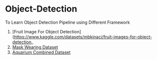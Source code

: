 # Object-Detection

To Learn Object Detection Pipeline using Different Framework

1. [Fruit Image For Object Detection](https://www.kaggle.com/datasets/mbkinaci/fruit-images-for-object-detection_
2. [Mask Wearing Dataset](https://public.roboflow.com/object-detection/mask-wearing)
3. [Aquarium Combined Dataset](https://public.roboflow.com/object-detection/aquarium)

